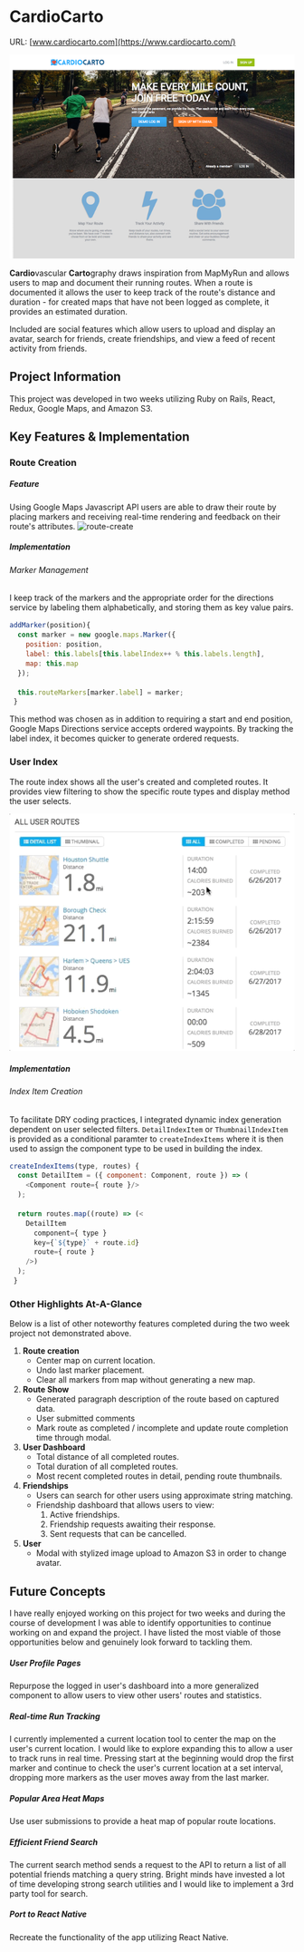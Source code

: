 # CardioCarto
URL: [www.cardiocarto.com](https://www.cardiocarto.com/)

![cardiocarto-frontpage]

**Cardio**vascular **Carto**graphy draws inspiration from MapMyRun and allows users to map and document their running routes. When a route is documented it allows the user to keep track of the route's distance and duration - for created maps that have not been logged as complete, it provides an estimated duration.

Included are social features which allow users to upload and display an avatar, search for friends, create friendships, and view a feed of recent activity from friends.

## Project Information
This project was developed in two weeks utilizing Ruby on Rails, React, Redux, Google Maps, and Amazon S3.

## Key Features & Implementation

### Route Creation

##### Feature
Using Google Maps Javascript API users are able to draw their route by placing markers and receiving real-time rendering and feedback on their route's attributes.
![route-create]

##### Implementation

###### Marker Management
I keep track of the markers and the appropriate order for the directions service by labeling them alphabetically, and storing them as key value pairs.
``` JavaScript
addMarker(position){
  const marker = new google.maps.Marker({
    position: position,
    label: this.labels[this.labelIndex++ % this.labels.length],
    map: this.map
  });

  this.routeMarkers[marker.label] = marker;
 }
```
This method was chosen as in addition to requiring a start and end position, Google Maps Directions service accepts ordered waypoints. By tracking the label index, it becomes quicker to generate ordered requests.

### User Index
The route index shows all the user's created and completed routes. It provides view filtering to show the specific route types and display method the user selects.

![route-index]

##### Implementation

###### Index Item Creation

To facilitate DRY coding practices, I integrated dynamic index generation dependent on user selected filters. `DetailIndexItem` or `ThumbnailIndexItem` is provided as a conditional paramter to `createIndexItems` where it is then used to assign the component type to be used in building the index.


``` JavaScript
createIndexItems(type, routes) {
  const DetailItem = ({ component: Component, route }) => (
    <Component route={ route }/>
  );

  return routes.map((route) => (<
    DetailItem
      component={ type }
      key={`${type}` + route.id}
      route={ route }
    />)
  );
 }
 ```

### Other Highlights At-A-Glance
Below is a list of other noteworthy features completed during the two week project not demonstrated above.

1. **Route creation**
    * Center map on current location.
    * Undo last marker placement.
    * Clear all markers from map without generating a new map.
2. **Route Show**
    * Generated paragraph description of the route based on captured data.
    * User submitted comments
    * Mark route as completed / incomplete and update route completion time through modal.
3. **User Dashboard**
    * Total distance of all completed routes.
    * Total duration of all completed routes.
    * Most recent completed routes in detail, pending route thumbnails.
4. **Friendships**
    * Users can search for other users using approximate string matching.
    * Friendship dashboard that allows users to view:
      1. Active friendships.
      2. Friendship requests awaiting their response.
      3. Sent requests that can be cancelled.
5. **User**
    * Modal with stylized image upload to Amazon S3 in order to change avatar.

## Future Concepts
I have really enjoyed working on this project for two weeks and during the course of development I was able to identify opportunities to continue working on and expand the project. I have listed the most viable of those opportunities below and genuinely look forward to tackling them.

##### User Profile Pages
Repurpose the logged in user's dashboard into a more generalized component to allow users to view other users' routes and statistics.

##### Real-time Run Tracking
I currently implemented a current location tool to center the map on the user's current location. I would like to explore expanding this to allow a user to track runs in real time. Pressing start at the beginning would drop the first marker and continue to check the user's current location at a set interval, dropping more markers as the user moves away from the last marker.

##### Popular Area Heat Maps
Use user submissions to provide a heat map of popular route locations.

##### Efficient Friend Search
The current search method sends a request to the API to return a list of all potential friends matching a query string. Bright minds have invested a lot of time developing strong search utilities and I would like to implement a 3rd party tool for search.

##### Port to React Native
Recreate the functionality of the app utilizing React Native.

[cardiocarto-frontpage]: https://raw.githubusercontent.com/OneNeptune/CardioCarto/master/app/assets/images/demo/cardiocarto.png "CardioCardo Frontpage"
[route-index]: https://raw.githubusercontent.com/OneNeptune/CardioCarto/master/app/assets/images/demo/route-index.gif "Route Index"
[route-create]: https://raw.githubusercontent.com/OneNeptune/CardioCarto/master/app/assets/images/demo/route-create.gif "Route Creation"
